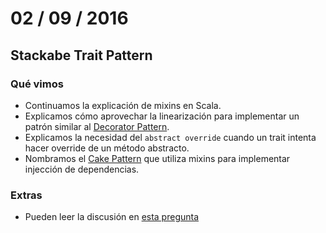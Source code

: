 
# 02 / 09 / 2016

## Stackabe Trait Pattern

### Qué vimos

 - Continuamos la explicación de mixins en Scala.
 - Explicamos cómo aprovechar la linearización para implementar un patrón similar al [Decorator Pattern](http://www.oodesign.com/decorator-pattern.html).
 - Explicamos la necesidad del `abstract override` cuando un trait intenta hacer override de un método abstracto.
 - Nombramos el [Cake Pattern](https://github.com/davidmoten/cake-pattern) que utiliza mixins para implementar injección de dependencias.
 
### Extras

 - Pueden leer la discusión en [esta pregunta](http://stackoverflow.com/questions/32511722/stackable-traits-pattern-methods-implementation-needs-abstract-override-mo)
